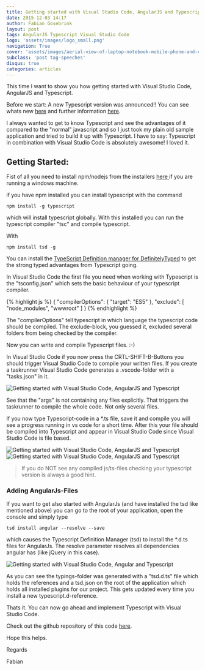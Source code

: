 ```yaml
---
title: Getting started with Visual Studio Code, AngularJS and Typescript
date: 2015-12-03 14:17
author: Fabian Gosebrink
layout: post
tags: AngularJS Typescript Visual Studio Code
logo: 'assets/images/logo_small.png'
navigation: True
cover: 'assets/images/aerial-view-of-laptop-notebook-mobile-phone-and-coffee-cup-on-wooden-table.jpg'
subclass: 'post tag-speeches'
disqus: true
categories: articles
---
```


This time I want to show you how getting started with Visual Studio Code, AngularJS and Typescript.

Before we start: A new Typescript version was announced!! You can see whats new [here](https://github.com/Microsoft/TypeScript/wiki/roadmap) and further information [here](http://www.typescriptlang.org/).

I always wanted to get to know Typescript and see the advantages of it compared to the "normal" javascript and so I just took my plain old sample application and tried to build it up with Typescript. I have to say: Typescript in combination with Visual Studio Code is absolutely awesome! I loved it.

## Getting Started:

Fist of all you need to install npm/nodejs from the installers [here ](https://nodejs.org/en/)if you are running a windows machine.

if you have npm installed you can install typescript with the command

```npm install -g typescript```

which will install typescript globally. With this installed you can run the typescript compiler "tsc" and compile typescript.

With

```npm install tsd -g```

You can install the [TypeScript Definition manager for DefinitelyTyped](http://definitelytyped.org/tsd/) to get the strong typed advantages from Typescript going.

In Visual Studio Code the first file you need when working with Typescript is the "tsconfig.json" which sets the basic behaviour of your typescript compiler.

{% highlight js %}
{
    "compilerOptions": {
        "target": "ES5"
    },
    "exclude": [
        "node_modules",
        "wwwroot"
    ]
}
{% endhighlight %}

The "compilerOptions" tell typescript in which language the typescript code should be compiled. The exclude-block, you guessed it, excluded several folders from being checked by the compiler.

Now you can write and compile Typescript files. :-)

In Visual Studio Code if you now press the CRTL-SHIFT-B-Buttons you should trigger Visual Studio Code to compile your written files. If you create a taskrunner Visual Studio Code generates a .vscode-folder with a "tasks.json" in it.

![Getting started with Visual Studio Code, AngularJS and Typescript](http://offering.solutions/wp-content/uploads/2015/12/tyepscript01.jpg)

See that the "args" is not containing any files explicitly. That triggers the taskrunner to compile the whole code. Not only several files.

If you now type Typescript-code in a *.ts file, save it and compile you will see a progress running in vs code for a short time. After this your file should be compiled into Typescript and appear in Visual Studio Code since Visual Studio Code is file based.

![Getting started with Visual Studio Code, AngularJS and Typescript](http://offering.solutions/wp-content/uploads/2015/12/tyepscript02.jpg)
![Getting started with Visual Studio Code, AngularJS and Typescript](http://offering.solutions/wp-content/uploads/2015/12/tyepscript03.jpg)

>If you do NOT see any compiled js/ts-files checking your typescript version is always a good hint.
    
### Adding AngularJs-Files

If you want to get also started with AngularJs (and have installed the tsd like mentioned above) you can go to the root of your application, open the console and simply type

```tsd install angular --resolve --save```


which causes the Typescript Definition Manager (tsd) to install the *.d.ts files for AngularJs. The resolve parameter resolves all dependencies angular has (like jQuery in this case).

![Getting started with Visual Studio Code, Angular and Typescript](http://offering.solutions/wp-content/uploads/2015/12/tyepscript04.jpg)

As you can see the typings-folder was generated with a "tsd.d.ts" file which holds the references and a tsd.json on the root of the application which holds all installed plugins for our project. This gets updated every time you install a new typescript.d-reference.

Thats it. You can now go ahead and implement Typescript with Visual Studio Code.

Check out the github repository of this code [here](https://github.com/FabianGosebrink/AspNetWebApiAngularWithTypescript).

Hope this helps.

Regards

Fabian
